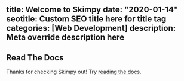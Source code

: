 title: Welcome to Skimpy
date: "2020-01-14"
seotitle: Custom SEO title here for title tag
categories: [Web Development]
description: Meta override description here
---
## Read The Docs
Thanks for checking Skimpy out! Try [reading the docs](https://skimpycms.com/docs).
